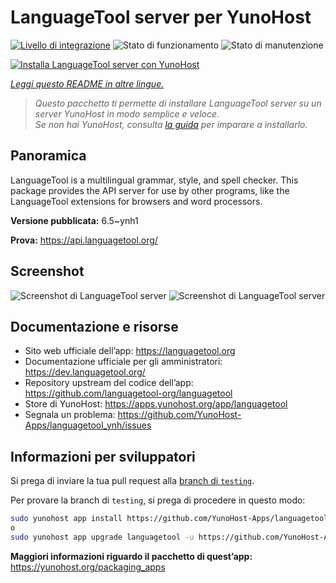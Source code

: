 <!--
N.B.: Questo README è stato automaticamente generato da <https://github.com/YunoHost/apps/tree/master/tools/readme_generator>
NON DEVE essere modificato manualmente.
-->

# LanguageTool server per YunoHost

[![Livello di integrazione](https://dash.yunohost.org/integration/languagetool.svg)](https://dash.yunohost.org/appci/app/languagetool) ![Stato di funzionamento](https://ci-apps.yunohost.org/ci/badges/languagetool.status.svg) ![Stato di manutenzione](https://ci-apps.yunohost.org/ci/badges/languagetool.maintain.svg)

[![Installa LanguageTool server con YunoHost](https://install-app.yunohost.org/install-with-yunohost.svg)](https://install-app.yunohost.org/?app=languagetool)

*[Leggi questo README in altre lingue.](./ALL_README.md)*

> *Questo pacchetto ti permette di installare LanguageTool server su un server YunoHost in modo semplice e veloce.*  
> *Se non hai YunoHost, consulta [la guida](https://yunohost.org/install) per imparare a installarlo.*

## Panoramica

LanguageTool is a multilingual grammar, style, and spell checker. This package provides the API server for use by other programs, like the LanguageTool extensions for browsers and word processors.


**Versione pubblicata:** 6.5~ynh1

**Prova:** <https://api.languagetool.org/>

## Screenshot

![Screenshot di LanguageTool server](./doc/screenshots/screenshot_fr.png)
![Screenshot di LanguageTool server](./doc/screenshots/screenshot.png)

## Documentazione e risorse

- Sito web ufficiale dell’app: <https://languagetool.org>
- Documentazione ufficiale per gli amministratori: <https://dev.languagetool.org/>
- Repository upstream del codice dell’app: <https://github.com/languagetool-org/languagetool>
- Store di YunoHost: <https://apps.yunohost.org/app/languagetool>
- Segnala un problema: <https://github.com/YunoHost-Apps/languagetool_ynh/issues>

## Informazioni per sviluppatori

Si prega di inviare la tua pull request alla [branch di `testing`](https://github.com/YunoHost-Apps/languagetool_ynh/tree/testing).

Per provare la branch di `testing`, si prega di procedere in questo modo:

```bash
sudo yunohost app install https://github.com/YunoHost-Apps/languagetool_ynh/tree/testing --debug
o
sudo yunohost app upgrade languagetool -u https://github.com/YunoHost-Apps/languagetool_ynh/tree/testing --debug
```

**Maggiori informazioni riguardo il pacchetto di quest’app:** <https://yunohost.org/packaging_apps>
